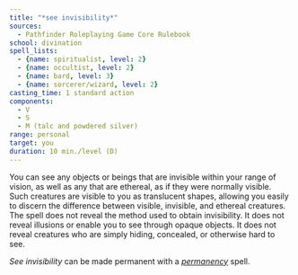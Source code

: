 ```yaml
---
title: "*see invisibility*"
sources:
  - Pathfinder Roleplaying Game Core Rulebook
school: divination
spell_lists:
  - {name: spiritualist, level: 2}
  - {name: occultist, level: 2}
  - {name: bard, level: 3}
  - {name: sorcerer/wizard, level: 2}
casting_time: 1 standard action
components:
  - V
  - S
  - M (talc and powdered silver)
range: personal
target: you
duration: 10 min./level (D)
---
```


You can see any objects or beings that are invisible within your range of vision, as well as any that are ethereal, as if they were normally visible. Such creatures are visible to you as translucent shapes, allowing you easily to discern the difference between visible, invisible, and ethereal creatures.
The spell does not reveal the method used to obtain invisibility. It does not reveal illusions or enable you to see through opaque objects. It does not reveal creatures who are simply hiding, concealed, or otherwise hard to see.

*See invisibility* can be made permanent with a [*permanency*](/spells/permanency/) spell.

